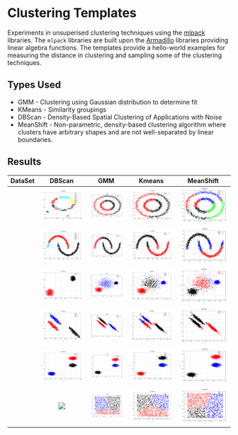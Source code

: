# Clustering Templates
Experiments in unsuperised clustering techniques using the
[mlpack](https://en.wikipedia.org/wiki/Mlpack) libraries.  The `mlpack` libraries are
built upon the [Armadillo](https://en.wikipedia.org/wiki/Armadillo_%28C%2B%2B_library%29) libraries
providing linear algebra functions.  The templates provide a hello-world
examples for measuring the distance in clustering and sampling some of the 
clustering techniques.

## Types Used
- GMM - Clustering using Gaussian distribution to determine fit
- KMeans - Similarity groupings
- DBScan - Density-Based Spatial Clustering of Applications with Noise
- MeanShift - Non-parametric, density-based clustering algorithm where clusters have arbitrary shapes and are not well-separated by linear boundaries.

## Results

| DataSet|              DBScan              |              GMM              |              Kmeans              |MeanShift|
|:-------------:|:--------------------------------:|:-----------------------------:|:--------------------------------:|:--:|
| | ![](doc/dataset0.csv-dbscan.png) | ![](doc/dataset0.csv-gmm.png) | ![](doc/dataset0.csv-kmeans.png) |![](doc/dataset0.csv-mean-shift.png)
| | ![](doc/dataset1.csv-dbscan.png) | ![](doc/dataset1.csv-gmm.png) | ![](doc/dataset1.csv-kmeans.png) |![](doc/dataset1.csv-mean-shift.png)
| | ![](doc/dataset2.csv-dbscan.png) | ![](doc/dataset2.csv-gmm.png) | ![](doc/dataset2.csv-kmeans.png) |![](doc/dataset2.csv-mean-shift.png)
| | ![](doc/dataset3.csv-dbscan.png) | ![](doc/dataset3.csv-gmm.png) | ![](doc/dataset3.csv-kmeans.png) |![](doc/dataset3.csv-mean-shift.png)
| | ![](doc/dataset4.csv-dbscan.png) | ![](doc/dataset4.csv-gmm.png) | ![](doc/dataset4.csv-kmeans.png) |![](doc/dataset4.csv-mean-shift.png)
| | ![](doc/dataset5.csv-dbscan.png) | ![](doc/dataset5.csv-gmm.png) | ![](doc/dataset5.csv-kmeans.png) |![](doc/dataset5.csv-mean-shift.png)

